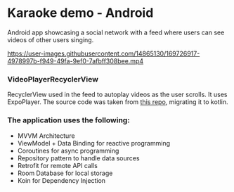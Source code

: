 # Karaoke demo - Android

Android app showcasing a social network with a feed where users can see videos of other users singing.



https://user-images.githubusercontent.com/14865130/169726917-4978997b-f949-49fa-9ef0-7afbff308bee.mp4



### VideoPlayerRecyclerView
RecyclerView used in the feed to autoplay videos as the user scrolls. It uses ExpoPlayer.
The source code was taken from [this repo](https://github.com/mitchtabian/Video-Player-RecyclerView), migrating it to kotlin.

### The application uses the following:
- MVVM Architecture
- ViewModel + Data Binding for reactive programming
- Coroutines for async programming
- Repository pattern to handle data sources
- Retrofit for remote API calls
- Room Database for local storage
- Koin for Dependency Injection
